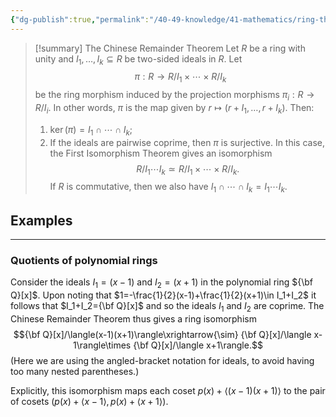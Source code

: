 ```yaml
---
{"dg-publish":true,"permalink":"/40-49-knowledge/41-mathematics/ring-theory/chinese-remainder-theorem/","tags":["ring_theory"],"updated":"2025-03-31T07:25:28-07:00"}
---
```


>[!summary] The Chinese Remainder Theorem
>Let $R$ be a ring with unity and $I_1,\ldots , I_k\subseteq R$ be two-sided ideals in $R$. Let
>$$\pi:R\to R/I_1\times \cdots \times R/I_k$$
>be the ring morphism induced by the projection morphisms $\pi_i:R\to R/I_i$. In other words, $\pi$ is the map given by $r\mapsto (r+I_1,\ldots, r+I_k)$. Then:
>1. $\ker(\pi)=I_1\cap \cdots \cap I_k$;
>2. If the ideals are pairwise coprime, then $\pi$ is surjective. In this case, the First Isomorphism Theorem gives an isomorphism
>   $$R/I_1\cdots I_k\simeq R/I_1\times\cdots \times R/I_k.$$
>   If $R$ is commutative, then we also have $I_1\cap \cdots \cap I_k = I_1\cdots I_k$. 

## Examples
---

### Quotients of polynomial rings

Consider the ideals $I_1=(x-1)$ and $I_2 = (x+1)$ in the polynomial ring ${\bf Q}[x]$. Upon noting that $1=-\frac{1}{2}(x-1)+\frac{1}{2}(x+1)\in I_1+I_2$ it follows that $I_1+I_2={\bf Q}[x]$ and so the ideals $I_1$ and $I_2$ are coprime. The Chinese Remainder Theorem thus gives a ring isomorphism
$${\bf Q}[x]/\langle(x-1)(x+1)\rangle\xrightarrow{\sim} {\bf Q}[x]/\langle x-1\rangle\times {\bf Q}[x]/\langle x+1\rangle.$$
(Here we are using the angled-bracket notation for ideals, to avoid having too many nested parentheses.)

Explicitly, this isomorphism maps each coset $p(x)+\langle (x-1)(x+1)\rangle$ to the pair of cosets $(p(x)+\langle x-1\rangle, p(x)+\langle x+1\rangle)$. 